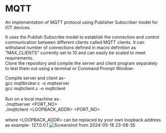 # MQTT
An implementation of MQTT protocol using Publisher Subscriber model for IOT devices.<BR>

It uses the Publish Subscribe model to establish the connection and control communication between different clients called MQTT clients. It can withstand number of connections defined in macro definition as "MAX_CLIENTS" currently set to 10 and can easily be scaled to meet requirements.<BR>
Clone the repository and compile the server and client program separately to test them out using a terminal or Command Prompt Window-

Compile server and client as-<BR>
gcc mqttbroker.c -o mqttserver<BR>
gcc mqttclient.c -o mqttclient<BR>
<BR>
Run on a local machine as-<BR>
./mqttserver <PORT_NO><BR>
./mqttclient <LOOPBACK_ADDR> <PORT_NO><BR>
<BR>
where <LOOPBACK_ADDR> can be replaced by your own loopback address as example- 127.0.0.1
![Screenshot from 2024-05-18 23-08-35](https://github.com/Stormbreaker999/MQTT/assets/115149477/2f919d08-f41a-494c-9fc3-0dfc004e85b9)
